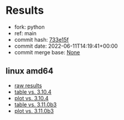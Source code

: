 # Results

- fork: python
- ref: main
- commit hash: [733e15f](https://github.com/python/cpython/commit/733e15f)
- commit date: 2022-06-11T14:19:41+00:00
- commit merge base: [None](https://github.com/python/cpython/commit/None)

## linux amd64

- [raw results](bm-20220611-linux-amd64-python-main-3.12.0a1+-733e15f.json)
- [table vs. 3.10.4](bm-20220611-linux-amd64-python-main-3.12.0a1+-733e15f-vs-3.10.4.md)
- [plot vs. 3.10.4](bm-20220611-linux-amd64-python-main-3.12.0a1+-733e15f-vs-3.10.4.png)
- [table vs. 3.11.0b3](bm-20220611-linux-amd64-python-main-3.12.0a1+-733e15f-vs-3.11.0b3.md)
- [plot vs. 3.11.0b3](bm-20220611-linux-amd64-python-main-3.12.0a1+-733e15f-vs-3.11.0b3.png)

